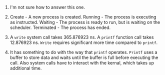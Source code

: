1. I'm not sure how to answer this one.

2. Create - A new process is created.
   Running - The process is executing as instructed.
   Waiting - The process is ready to run, but is waiting on the scheduler.
   Terminated - The process has ended.

3. A `write` system call takes 365.876923 ns. A `printf` function call takes 12.876923 ns. `Write` requires significant more time compared to `printf`.

4. It has something to do with the way that `printf` operates. `Printf` uses a buffer to store data and waits until the buffer is full before executing the call. Also system calls have to interact with the kernal, which takes up additional time.
